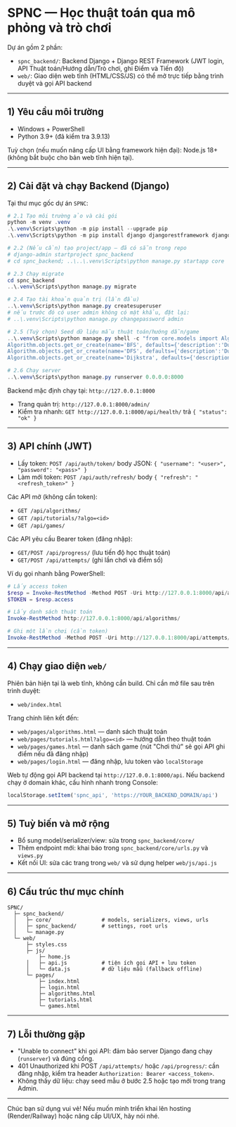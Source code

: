 # SPNC — Học thuật toán qua mô phỏng và trò chơi

Dự án gồm 2 phần:
- `spnc_backend/`: Backend Django + Django REST Framework (JWT login, API Thuật toán/Hướng dẫn/Trò chơi, ghi Điểm và Tiến độ)
- `web/`: Giao diện web tĩnh (HTML/CSS/JS) có thể mở trực tiếp bằng trình duyệt và gọi API backend

---

## 1) Yêu cầu môi trường
- Windows + PowerShell
- Python 3.9+ (đã kiểm tra 3.9.13)

Tuỳ chọn (nếu muốn nâng cấp UI bằng framework hiện đại): Node.js 18+ (không bắt buộc cho bản web tĩnh hiện tại).

---

## 2) Cài đặt và chạy Backend (Django)
Tại thư mục gốc dự án `SPNC`:

```powershell
# 2.1 Tạo môi trường ảo và cài gói
python -m venv .venv
.\.venv\Scripts\python -m pip install --upgrade pip
.\.venv\Scripts\python -m pip install django djangorestframework djangorestframework-simplejwt

# 2.2 (Nếu cần) tạo project/app — đã có sẵn trong repo
# django-admin startproject spnc_backend
# cd spnc_backend; ..\..\.venv\Scripts\python manage.py startapp core

# 2.3 Chạy migrate
cd spnc_backend
..\.venv\Scripts\python manage.py migrate

# 2.4 Tạo tài khoản quản trị (lần đầu)
..\.venv\Scripts\python manage.py createsuperuser
# nếu trước đó có user admin không có mật khẩu, đặt lại:
# ..\.venv\Scripts\python manage.py changepassword admin

# 2.5 (Tuỳ chọn) Seed dữ liệu mẫu thuật toán/hướng dẫn/game
..\.venv\Scripts\python manage.py shell -c "from core.models import Algorithm,Tutorial,Game; \
Algorithm.objects.get_or_create(name='BFS', defaults={'description':'Duyệt theo chiều rộng','type':'graph'}); \
Algorithm.objects.get_or_create(name='DFS', defaults={'description':'Duyệt theo chiều sâu','type':'graph'}); \
Algorithm.objects.get_or_create(name='Dijkstra', defaults={'description':'Đường đi ngắn nhất','type':'graph'})"

# 2.6 Chạy server
..\.venv\Scripts\python manage.py runserver 0.0.0.0:8000
```

Backend mặc định chạy tại: `http://127.0.0.1:8000`

- Trang quản trị: `http://127.0.0.1:8000/admin/`
- Kiểm tra nhanh: `GET http://127.0.0.1:8000/api/health/` trả `{ "status": "ok" }`

---

## 3) API chính (JWT)
- Lấy token: `POST /api/auth/token/` body JSON: `{ "username": "<user>", "password": "<pass>" }`
- Làm mới token: `POST /api/auth/refresh/` body `{ "refresh": "<refresh_token>" }`

Các API mở (không cần token):
- `GET /api/algorithms/`
- `GET /api/tutorials/?algo=<id>`
- `GET /api/games/`

Các API yêu cầu Bearer token (đăng nhập):
- `GET/POST /api/progress/`  (lưu tiến độ học thuật toán)
- `GET/POST /api/attempts/`  (ghi lần chơi và điểm số)

Ví dụ gọi nhanh bằng PowerShell:
```powershell
# Lấy access token
$resp = Invoke-RestMethod -Method POST -Uri http://127.0.0.1:8000/api/auth/token/ -ContentType application/json -Body '{"username":"admin","password":"<PASSWORD>"}'
$TOKEN = $resp.access

# Lấy danh sách thuật toán
Invoke-RestMethod http://127.0.0.1:8000/api/algorithms/

# Ghi một lần chơi (cần token)
Invoke-RestMethod -Method POST -Uri http://127.0.0.1:8000/api/attempts/ -Headers @{Authorization = "Bearer $TOKEN"} -ContentType application/json -Body '{"game_id":1, "score": 10, "time_spent": 30}'
```

---

## 4) Chạy giao diện `web/`
Phiên bản hiện tại là web tĩnh, không cần build. Chỉ cần mở file sau trên trình duyệt:
- `web/index.html`

Trang chính liên kết đến:
- `web/pages/algorithms.html` — danh sách thuật toán
- `web/pages/tutorials.html?algo=<id>` — hướng dẫn theo thuật toán
- `web/pages/games.html` — danh sách game (nút "Chơi thử" sẽ gọi API ghi điểm nếu đã đăng nhập)
- `web/pages/login.html` — đăng nhập, lưu token vào `localStorage`

Web tự động gọi API backend tại `http://127.0.0.1:8000/api`. Nếu backend chạy ở domain khác, cấu hình nhanh trong Console:
```js
localStorage.setItem('spnc_api', 'https://YOUR_BACKEND_DOMAIN/api')
```

---

## 5) Tuỳ biến và mở rộng
- Bổ sung model/serializer/view: sửa trong `spnc_backend/core/`
- Thêm endpoint mới: khai báo trong `spnc_backend/core/urls.py` và `views.py`
- Kết nối UI: sửa các trang trong `web/` và sử dụng helper `web/js/api.js`

---

## 6) Cấu trúc thư mục chính
```
SPNC/
  ├─ spnc_backend/
  │   ├─ core/                # models, serializers, views, urls
  │   ├─ spnc_backend/        # settings, root urls
  │   └─ manage.py
  └─ web/
      ├─ styles.css
      ├─ js/
          ├─ home.js
      │   ├─ api.js           # tiện ích gọi API + lưu token
      │   └─ data.js          # dữ liệu mẫu (fallback offline)
      └─ pages/
          ├─ index.html
          ├─ login.html
          ├─ algorithms.html
          ├─ tutorials.html
          └─ games.html
```

---

## 7) Lỗi thường gặp
- "Unable to connect" khi gọi API: đảm bảo server Django đang chạy (`runserver`) và đúng cổng.
- 401 Unauthorized khi POST `/api/attempts/` hoặc `/api/progress/`: cần đăng nhập, kiểm tra header `Authorization: Bearer <access_token>`.
- Không thấy dữ liệu: chạy seed mẫu ở bước 2.5 hoặc tạo mới trong trang Admin.

---

Chúc bạn sử dụng vui vẻ! Nếu muốn mình triển khai lên hosting (Render/Railway) hoặc nâng cấp UI/UX, hãy nói nhé.
